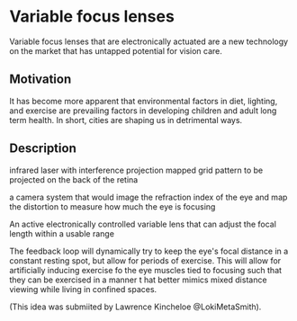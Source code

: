# Variable focus lenses

Variable focus lenses that are electronically actuated are a new technology on the market that has untapped potential for vision care. 

## Motivation
It has become more apparent that environmental factors in diet, lighting, and exercise are prevailing factors in developing children and adult long term health. In short, cities are shaping us in detrimental ways. 

## Description 
infrared laser with interference projection mapped grid pattern to be projected on the back of the retina 

a camera system that would image the refraction index of the eye and map the distortion to measure how much the eye is focusing

An active electronically controlled variable lens that can adjust the focal length within a usable range

The feedback loop will dynamically try to keep the eye's focal distance in a constant resting spot, but allow for periods of exercise. 
This will allow for artificially inducing exercise fo the eye muscles tied to focusing such that they can be exercised in a manner t
hat better mimics mixed distance viewing while living in confined spaces.

(This idea was submiited by Lawrence Kincheloe @LokiMetaSmith).
